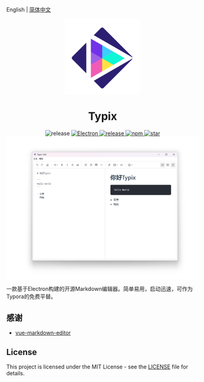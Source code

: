 English | [简体中文](./README.zh-CN.md)

<div align= "center">
<img align="center" width=200 src="./resources/logo.png" />
</div>
<div align= "center">
 <h1>Typix</h1>
 <img alt="release" src="https://img.shields.io/github/downloads/GuqierMcl/Typix/total" />
 <a href="https://www.electronjs.org/">
    <img alt="Electron" src="https://img.shields.io/badge/Electron-28.1.4-blue" />
 </a>
 <a href="https://github.com/GuqierMcl/Typix/releases">
    <img alt="release" src="https://img.shields.io/github/package-json/v/GuqierMcl/Typix" />
 </a>
 <a href="https://github.com/GuqierMcl/Typix/blob/master/LICENSE">
    <img alt="npm" src="https://img.shields.io/github/license/rubickCenter/rubick" />
 </a>
 <a href="https://github.com/GuqierMcl/Typix/stargazers">
    <img alt="star" src="https://img.shields.io/github/stars/GuqierMcl/Typix?style=social">
</a>
</div>

<div align="center">
    <img align="center" src=".\README.assets\image-20240310171154968.png" />
</div>

一款基于Electron构建的开源Markdown编辑器。简单易用，启动迅速，可作为Typora的免费平替。

## 感谢

- [vue-markdown-editor](https://github.com/code-farmer-i/vue-markdown-editor)

## License

This project is licensed under the MIT License - see the [LICENSE](https://github.com/GuqierMcl/Typix/blob/master/LICENSE) file for details.
